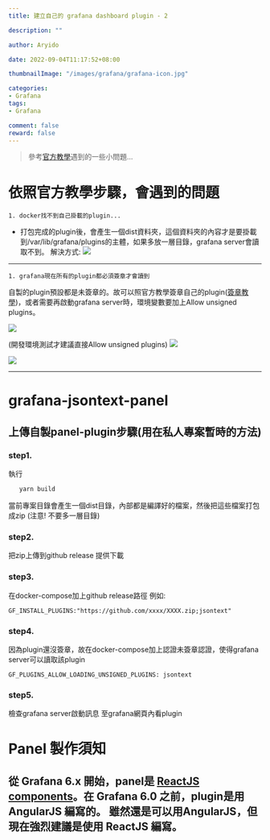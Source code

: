 ```yaml
---
title: 建立自己的 grafana dashboard plugin - 2

description: ""

author: Aryido

date: 2022-09-04T11:17:52+08:00

thumbnailImage: "/images/grafana/grafana-icon.jpg"

categories:
- Grafana
tags:
- Grafana

comment: false
reward: false
---
```


> 參考[官方教學](https://grafana.com/tutorials/build-a-panel-plugin/)遇到的一些小問題...

<!--more-->

# 依照官方教學步驟，會遇到的問題

    1. docker找不到自己掛載的plugin...

- 打包完成的plugin後，會產生一個dist資料夾，這個資料夾的內容才是要掛載到/var/lib/grafana/plugins的主體，如果多放一層目錄，grafana server會讀取不到。
解決方式:
    ![](https://i.imgur.com/5KtvIq1.png)

---
    1. grafana現在所有的plugin都必須簽章才會讀到

自製的plugin預設都是未簽章的。故可以照官方教學簽章自己的plugin([簽章教學](https://grafana.com/docs/grafana/latest/developers/plugins/sign-a-plugin/))，或者需要再啟動grafana server時，環境變數要加上Allow unsigned plugins。

![](https://i.imgur.com/YhSMCtv.png)

(開發環境測試才建議直接Allow unsigned plugins)
![](https://i.imgur.com/OctrLLF.png)

![](https://i.imgur.com/t34XzPh.png)

---

# grafana-jsontext-panel

## 上傳自製panel-plugin步驟(用在私人專案暫時的方法)

### step1.
執行
```bash
   yarn build
```
當前專案目錄會產生一個dist目錄，內部都是編譯好的檔案，然後把這些檔案打包成zip
(注意! 不要多一層目錄)

### step2.
把zip上傳到github release 提供下載

### step3.
在docker-compose加上github release路徑
例如:
```
GF_INSTALL_PLUGINS:"https://github.com/xxxx/XXXX.zip;jsontext"
```

### step4.
因為plugin還沒簽章，故在docker-compose加上認證未簽章認證，使得grafana server可以讀取該plugin
```
GF_PLUGINS_ALLOW_LOADING_UNSIGNED_PLUGINS: jsontext
```

### step5.
檢查grafana server啟動訊息
至grafana網頁內看plugin

# Panel 製作須知

從 Grafana 6.x 開始，panel是 [ReactJS components](https://reactjs.org/docs/components-and-props.html)。在 Grafana 6.0 之前，plugin是用 AngularJS 編寫的。 雖然還是可以用AngularJS，但現在強烈建議是使用 ReactJS 編寫。
---